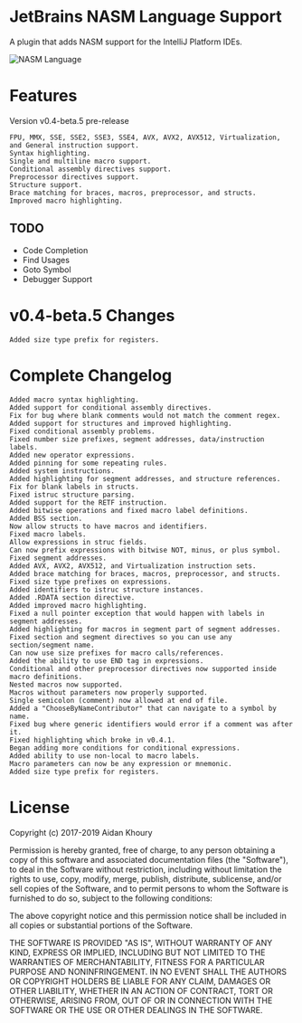 # JetBrains NASM Language Support

A plugin that adds NASM support for the IntelliJ Platform IDEs.

![NASM Language](http://i.imgur.com/0BW2jL7.png "NASM Language Preview")

# Features

Version v0.4-beta.5 pre-release

    FPU, MMX, SSE, SSE2, SSE3, SSE4, AVX, AVX2, AVX512, Virtualization, and General instruction support.
    Syntax highlighting.
    Single and multiline macro support.
    Conditional assembly directives support.
    Preprocessor directives support.
    Structure support.
    Brace matching for braces, macros, preprocessor, and structs.
    Improved macro highlighting.

## TODO
- Code Completion
- Find Usages
- Goto Symbol
- Debugger Support

# v0.4-beta.5 Changes
    
    Added size type prefix for registers.

# Complete Changelog

    Added macro syntax highlighting.
    Added support for conditional assembly directives.
    Fix for bug where blank comments would not match the comment regex.
    Added support for structures and improved highlighting.
    Fixed conditional assembly problems.
    Fixed number size prefixes, segment addresses, data/instruction labels.
    Added new operator expressions.
    Added pinning for some repeating rules.
    Added system instructions.
    Added highlighting for segment addresses, and structure references.
    Fix for blank labels in structs.
    Fixed istruc structure parsing.
    Added support for the RETF instruction.
    Added bitwise operations and fixed macro label definitions.
    Added BSS section.
    Now allow structs to have macros and identifiers.
    Fixed macro labels.
    Allow expressions in struc fields.
    Can now prefix expressions with bitwise NOT, minus, or plus symbol.
    Fixed segment addresses.
    Added AVX, AVX2, AVX512, and Virtualization instruction sets.
    Added brace matching for braces, macros, preprocessor, and structs.
    Fixed size type prefixes on expressions.
    Added identifiers to istruc structure instances.
    Added .RDATA section directive.
    Added improved macro highlighting.
    Fixed a null pointer exception that would happen with labels in segment addresses.
    Added highlighting for macros in segment part of segment addresses.
    Fixed section and segment directives so you can use any section/segment name.
    Can now use size prefixes for macro calls/references.
    Added the ability to use END tag in expressions.
    Conditional and other preprocessor directives now supported inside macro definitions.
    Nested macros now supported.
    Macros without parameters now properly supported.
    Single semicolon (comment) now allowed at end of file.
    Added a "ChooseByNameContributor" that can navigate to a symbol by name.
    Fixed bug where generic identifiers would error if a comment was after it.
    Fixed highlighting which broke in v0.4.1.
    Began adding more conditions for conditional expressions.
    Added ability to use non-local to macro labels.
    Macro parameters can now be any expression or mnemonic.
    Added size type prefix for registers.

# License

Copyright (c) 2017-2019 Aidan Khoury

Permission is hereby granted, free of charge, to any person obtaining a copy of this software and associated documentation files (the "Software"), to deal in the Software without restriction, including without limitation the rights to use, copy, modify, merge, publish, distribute, sublicense, and/or sell copies of the Software, and to permit persons to whom the Software is furnished to do so, subject to the following conditions:

The above copyright notice and this permission notice shall be included in all copies or substantial portions of the Software.

THE SOFTWARE IS PROVIDED "AS IS", WITHOUT WARRANTY OF ANY KIND, EXPRESS OR IMPLIED, INCLUDING BUT NOT LIMITED TO THE WARRANTIES OF MERCHANTABILITY, FITNESS FOR A PARTICULAR PURPOSE AND NONINFRINGEMENT. IN NO EVENT SHALL THE AUTHORS OR COPYRIGHT HOLDERS BE LIABLE FOR ANY CLAIM, DAMAGES OR OTHER LIABILITY, WHETHER IN AN ACTION OF CONTRACT, TORT OR OTHERWISE, ARISING FROM, OUT OF OR IN CONNECTION WITH THE SOFTWARE OR THE USE OR OTHER DEALINGS IN THE SOFTWARE.